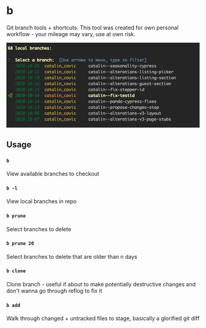 # b
Git branch tools + shortcuts. This tool was created for own personal workflow - your mileage may vary, use at own risk.

<img src="./assets/screenshot.png" />

## Usage

#### `b`
View available branches to checkout
<br/>

#### `b -l`
View local branches in repo
<br/>

#### `b prune`
Select branches to delete
<br/>

#### `b prune 20`
Select branches to delete that are older than n days
<br/>

#### `b clone`
Clone branch - useful if about to make potentially destructive changes and don't wanna go through reflog to fix it
<br/>

#### `b add`
Walk through changed + untracked files to stage, basically a glorified git diff
<br/>